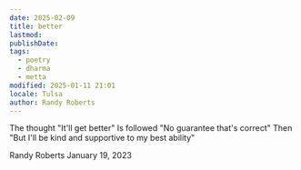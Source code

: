 ```yaml
---
date: 2025-02-09
title: better
lastmod: 
publishDate: 
tags:
  - poetry
  - dharma
  - metta
modified: 2025-01-11 21:01
locale: Tulsa
author: Randy Roberts
---
```

The thought
"It'll get better"
Is followed
"No guarantee that's correct"
Then
"But I'll be kind and supportive to my best ability"


Randy Roberts January 19, 2023
